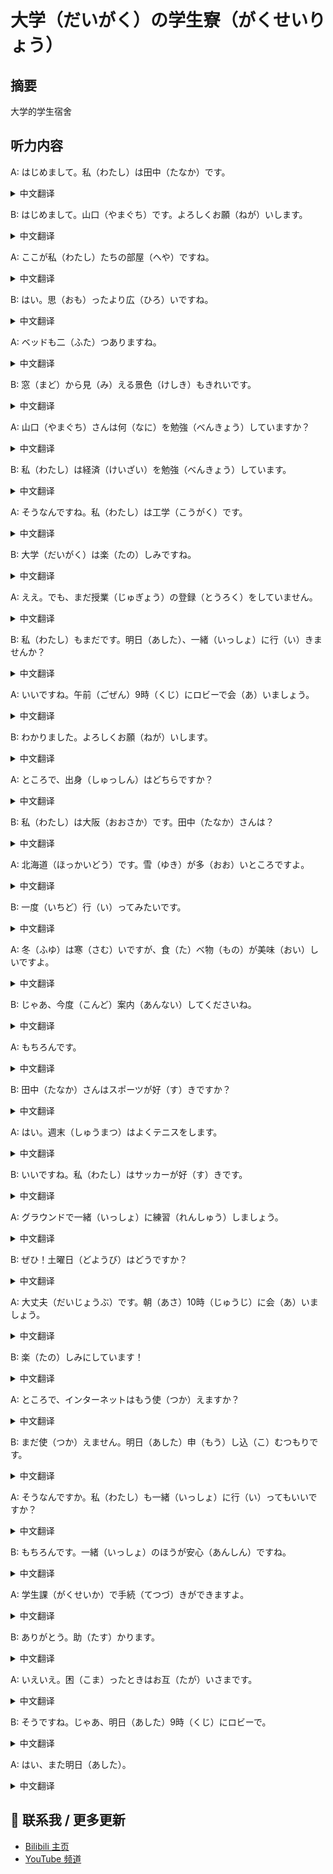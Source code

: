# 大学（だいがく）の学生寮（がくせいりょう）

## 摘要

大学的学生宿舍

## 听力内容

A: はじめまして。私（わたし）は田中（たなか）です。

<details>
<summary>中文翻译</summary>
你好，我是田中。
</details>

B: はじめまして。山口（やまぐち）です。よろしくお願（ねが）いします。

<details>
<summary>中文翻译</summary>
你好，我是山口，请多关照。
</details>

A: ここが私（わたし）たちの部屋（へや）ですね。

<details>
<summary>中文翻译</summary>
这是我们的房间吧。
</details>

B: はい。思（おも）ったより広（ひろ）いですね。

<details>
<summary>中文翻译</summary>
是啊，比我想的宽敞。
</details>

A: ベッドも二（ふた）つありますね。

<details>
<summary>中文翻译</summary>
有两张床呢。
</details>

B: 窓（まど）から見（み）える景色（けしき）もきれいです。

<details>
<summary>中文翻译</summary>
从窗户看到的景色也很美。
</details>

A: 山口（やまぐち）さんは何（なに）を勉強（べんきょう）していますか？

<details>
<summary>中文翻译</summary>
山口你是学什么的？
</details>

B: 私（わたし）は経済（けいざい）を勉強（べんきょう）しています。

<details>
<summary>中文翻译</summary>
我学的是经济。
</details>

A: そうなんですね。私（わたし）は工学（こうがく）です。

<details>
<summary>中文翻译</summary>
是吗？我是学工程的。
</details>

B: 大学（だいがく）は楽（たの）しみですね。

<details>
<summary>中文翻译</summary>
大学生活真令人期待呢。
</details>

A: ええ。でも、まだ授業（じゅぎょう）の登録（とうろく）をしていません。

<details>
<summary>中文翻译</summary>
是啊。不过我还没选课。
</details>

B: 私（わたし）もまだです。明日（あした）、一緒（いっしょ）に行（い）きませんか？

<details>
<summary>中文翻译</summary>
我也还没去。明天一起去吧？
</details>

A: いいですね。午前（ごぜん）9時（くじ）にロビーで会（あ）いましょう。

<details>
<summary>中文翻译</summary>
好啊，明天早上9点在大厅见吧。
</details>

B: わかりました。よろしくお願（ねが）いします。

<details>
<summary>中文翻译</summary>
知道了，请多指教。
</details>

A: ところで、出身（しゅっしん）はどちらですか？

<details>
<summary>中文翻译</summary>
顺便问一下，你来自哪里？
</details>

B: 私（わたし）は大阪（おおさか）です。田中（たなか）さんは？

<details>
<summary>中文翻译</summary>
我来自大阪。田中你呢？
</details>

A: 北海道（ほっかいどう）です。雪（ゆき）が多（おお）いところですよ。

<details>
<summary>中文翻译</summary>
我来自北海道，是个雪多的地方。
</details>

B: 一度（いちど）行（い）ってみたいです。

<details>
<summary>中文翻译</summary>
我想去一次看看。
</details>

A: 冬（ふゆ）は寒（さむ）いですが、食（た）べ物（もの）が美味（おい）しいですよ。

<details>
<summary>中文翻译</summary>
冬天虽然冷，但食物很好吃。
</details>

B: じゃあ、今度（こんど）案内（あんない）してくださいね。

<details>
<summary>中文翻译</summary>
那下次请带我去玩哦。
</details>

A: もちろんです。

<details>
<summary>中文翻译</summary>
当然可以。
</details>

B: 田中（たなか）さんはスポーツが好（す）きですか？

<details>
<summary>中文翻译</summary>
田中你喜欢运动吗？
</details>

A: はい。週末（しゅうまつ）はよくテニスをします。

<details>
<summary>中文翻译</summary>
喜欢。我周末经常打网球。
</details>

B: いいですね。私（わたし）はサッカーが好（す）きです。

<details>
<summary>中文翻译</summary>
不错呢。我喜欢足球。
</details>

A: グラウンドで一緒（いっしょ）に練習（れんしゅう）しましょう。

<details>
<summary>中文翻译</summary>
那我们一起去操场练习吧。
</details>

B: ぜひ！土曜日（どようび）はどうですか？

<details>
<summary>中文翻译</summary>
好啊！周六可以吗？
</details>

A: 大丈夫（だいじょうぶ）です。朝（あさ）10時（じゅうじ）に会（あ）いましょう。

<details>
<summary>中文翻译</summary>
可以的。早上10点见。
</details>

B: 楽（たの）しみにしています！

<details>
<summary>中文翻译</summary>
我很期待！
</details>

A: ところで、インターネットはもう使（つか）えますか？

<details>
<summary>中文翻译</summary>
对了，你可以上网了吗？
</details>

B: まだ使（つか）えません。明日（あした）申（もう）し込（こ）むつもりです。

<details>
<summary>中文翻译</summary>
还不行呢。我打算明天申请。
</details>

A: そうなんですか。私（わたし）も一緒（いっしょ）に行（い）ってもいいですか？

<details>
<summary>中文翻译</summary>
这样啊。我可以和你一起去吗？
</details>

B: もちろんです。一緒（いっしょ）のほうが安心（あんしん）ですね。

<details>
<summary>中文翻译</summary>
当然可以。一起去更安心。
</details>

A: 学生課（がくせいか）で手続（てつづ）きができますよ。

<details>
<summary>中文翻译</summary>
可以在学生工作办公室办手续。
</details>

B: ありがとう。助（たす）かります。

<details>
<summary>中文翻译</summary>
谢谢你，帮大忙了。
</details>

A: いえいえ。困（こま）ったときはお互（たが）いさまです。

<details>
<summary>中文翻译</summary>
哪里哪里，遇到困难要互相帮忙。
</details>

B: そうですね。じゃあ、明日（あした）9時（くじ）にロビーで。

<details>
<summary>中文翻译</summary>
是啊，那明天9点在大厅见。
</details>

A: はい、また明日（あした）。

<details>
<summary>中文翻译</summary>
好，明天见。
</details>


## 📢 联系我 / 更多更新

- [Bilibili 主页](https://space.bilibili.com/393573154?spm_id_from=333.1007.0.0)
- [YouTube 频道](https://www.youtube.com/@JapaneseListeningRoom)
